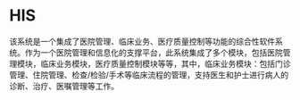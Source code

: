 # HIS
该系统是一个集成了医院管理、临床业务、医疗质量控制等功能的综合性软件系统。作为一个医院管理和信息化的支撑平台，此系统集成了多个模块，包括医院管理模块，临床业务模块，医疗质量控制模块等等，其中，临床业务模块：包括门诊管理、住院管理、检查/检验/手术等临床流程的管理，支持医生和护士进行病人的诊断、治疗、医嘱管理等工作。

